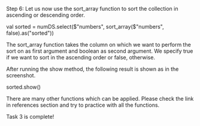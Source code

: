 
Step 6: Let us now use the sort_array function to sort the collection in ascending or descending order.

val sorted = numDS.select($"numbers", sort_array($"numbers", false).as("sorted"))

The sort_array function takes the column on which we want to perform the sort on as first argument and boolean as second argument. We specify true if we want to sort in the ascending order or false, otherwise.

After running the show method, the following result is shown as in the screenshot.

sorted.show()

 

There are many other functions which can be applied. Please check the link in references section and try to practice with all the functions.

Task 3 is complete!
